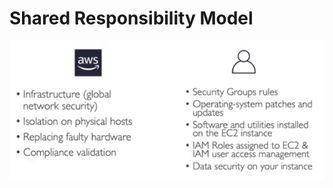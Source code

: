 # Shared Responsibility Model

![Shared Responibility Model](../../images/ec2/ec2_shared_responsibility.png)